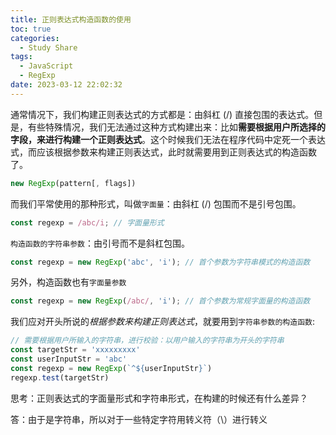 ```yaml
---
title: 正则表达式构造函数的使用
toc: true
categories:
  - Study Share
tags:
  - JavaScript
  - RegExp
date: 2023-03-12 22:02:32
---
```


通常情况下，我们构建正则表达式的方式都是：由斜杠 (/) 直接包围的表达式。但是，有些特殊情况，我们无法通过这种方式构建出来：比如**需要根据用户所选择的字段，来进行构建一个正则表达式**。这个时候我们无法在程序代码中定死一个表达式，而应该根据参数来构建正则表达式，此时就需要用到正则表达式的构造函数了。

<!-- more -->

```js
new RegExp(pattern[, flags])
```

而我们平常使用的那种形式，叫做`字面量`：由斜杠 (/) 包围而不是引号包围。

```js
const regexp = /abc/i; // 字面量形式
```

`构造函数的字符串参数`：由引号而不是斜杠包围。

```js
const regexp = new RegExp('abc', 'i'); // 首个参数为字符串模式的构造函数
```

另外，构造函数也有`字面量参数`

```js
const regexp = new RegExp(/abc/, 'i'); // 首个参数为常规字面量的构造函数
```

我们应对开头所说的*根据参数来构建正则表达式*，就要用到`字符串参数的构造函数`:

```js
// 需要根据用户所输入的字符串，进行校验：以用户输入的字符串为开头的字符串
const targetStr = 'xxxxxxxxx'
const userInputStr = 'abc'
const regexp = new RegExp(`^${userInputStr}`)
regexp.test(targetStr)
```

思考：正则表达式的字面量形式和字符串形式，在构建的时候还有什么差异？

答：由于是字符串，所以对于一些特定字符用转义符（\）进行转义